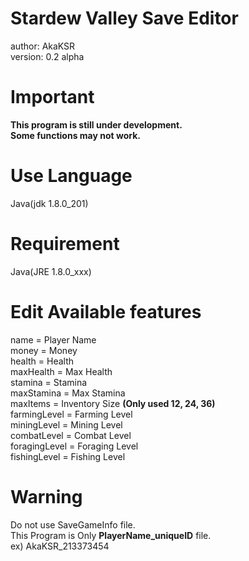 # Stardew Valley Save Editor

author: AkaKSR<br />
version: 0.2 alpha<br />

# Important
<b>This program is still under development.</b><br />
<b>Some functions may not work.</b><br />

# Use Language
Java(jdk 1.8.0_201)<br />

# Requirement
Java(JRE 1.8.0_xxx)<br />

# Edit Available features
name = Player Name<br />
money = Money<br />
health = Health<br />
maxHealth = Max Health<br />
stamina = Stamina<br />
maxStamina = Max Stamina<br />
maxItems = Inventory Size <b>(Only used 12, 24, 36)</b><br />
farmingLevel = Farming Level<br />
miningLevel = Mining Level<br />
combatLevel = Combat Level<br />
foragingLevel = Foraging Level<br />
fishingLevel = Fishing Level<br />

# Warning
Do not use SaveGameInfo file.<br />
This Program is Only <b>PlayerName_uniqueID</b> file.<br />
ex) AkaKSR_213373454<br />

